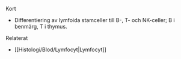 Kort
- Differentiering av lymfoida stamceller till B-, T- och NK-celler; B i benmärg, T i thymus.

Relaterat
- [[Histologi/Blod/Lymfocyt|Lymfocyt]]
